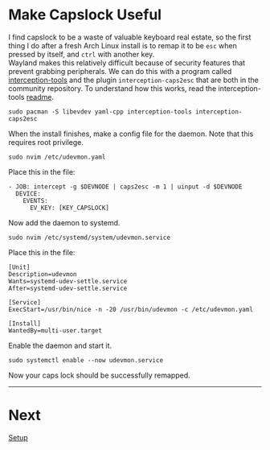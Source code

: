 # Make Capslock Useful
I find capslock to be a waste of valuable keyboard real estate, 
so the first thing I do after a fresh Arch Linux install is to remap it to be ```esc```
when pressed by itself, and ```ctrl``` with another key.  
Wayland makes this relatively difficult because of security features that prevent grabbing peripherals.
We can do this with a program called [interception-tools](https://gitlab.com/interception/linux/tools)
and the plugin ```interception-caps2esc``` that are both in the community repository.
To understand how this works, read the interception-tools [readme](https://gitlab.com/interception/linux/tools).
```
sudo pacman -S libevdev yaml-cpp interception-tools interception-caps2esc
```

When the install finishes, make a config file for the daemon.  Note that this requires root privilege.
```
sudo nvim /etc/udevmon.yaml
```
Place this in the file:
```
- JOB: intercept -g $DEVNODE | caps2esc -m 1 | uinput -d $DEVNODE
  DEVICE:
    EVENTS:
      EV_KEY: [KEY_CAPSLOCK]
```
Now add the daemon to systemd.
```
sudo nvim /etc/systemd/system/udevmon.service
```
Place this in the file:
```
[Unit]
Description=udevmon
Wants=systemd-udev-settle.service
After=systemd-udev-settle.service

[Service]
ExecStart=/usr/bin/nice -n -20 /usr/bin/udevmon -c /etc/udevmon.yaml

[Install]
WantedBy=multi-user.target
```
Enable the daemon and start it.
```
sudo systemctl enable --now udevmon.service
```
Now your caps lock should be successfully remapped.

---
# Next
[Setup](setup.md)
